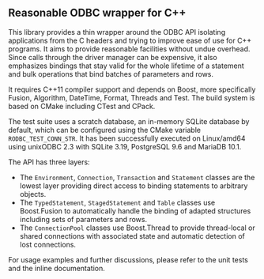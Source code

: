 Reasonable ODBC wrapper for C++
-------------------------------

This library provides a thin wrapper around the ODBC API isolating applications from the C headers and trying to improve ease of use for C++ programs. It aims to provide reasonable facilities without undue overhead. Since calls through the driver manager can be expensive, it also emphasizes bindings that stay valid for the whole lifetime of a statement and bulk operations that bind batches of parameters and rows.

It requires C++11 compiler support and depends on Boost, more specifically Fusion, Algorithm, DateTime, Format, Threads and Test. The build system is based on CMake including CTest and CPack.

The test suite uses a scratch database, an in-memory SQLite database by default, which can be configured using the CMake variable `RODBC_TEST_CONN_STR`. It has been successfully executed on Linux/amd64 using unixODBC 2.3 with SQLite 3.19, PostgreSQL 9.6 and MariaDB 10.1.

The API has three layers:
 * The `Environment`, `Connection`, `Transaction` and `Statement` classes are the lowest layer providing direct access to binding statements to arbitrary objects.
 * The `TypedStatement`, `StagedStatement` and `Table` classes use Boost.Fusion to automatically handle the binding of adapted structures including sets of parameters and rows.
 * The `ConnectionPool` classes use Boost.Thread to provide thread-local or shared connections with associated state and automatic detection of lost connections.

 For usage examples and further discussions, please refer to the unit tests and the inline documentation.
